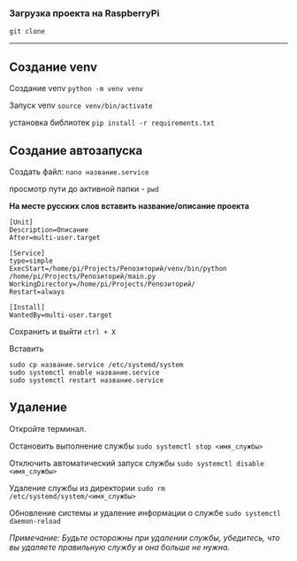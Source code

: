 ### Загрузка проекта на RaspberryPi

`git clone` 

-------------------------------------------------
## Создание venv

Создание venv
`python -m venv venv`

Запуск venv
`source venv/bin/activate`

установка библиотек 
`pip install -r requirements.txt`


## Создание автозапуска

Создать файл:
`nano названиe.service`

просмотр пути до активной папки - `pwd`
 
**На месте русских слов вставить название/описание проекта**

```
[Unit]
Description=Описание
After=multi-user.target

[Service]
type=simple
ExecStart=/home/pi/Projects/Репозиторий/venv/bin/python /home/pi/Projects/Репозиторий/main.py
WorkingDirectory=/home/pi/Projects/Репозиторий/
Restart=always

[Install]
WantedBy=multi-user.target
```

Сохранить и выйти
`ctrl + X`

Вставить
```
sudo cp название.service /etc/systemd/system
sudo systemctl enable название.service 
sudo systemctl restart название.service
```


## Удаление
Откройте терминал.

Остановить выполнение службы
`sudo systemctl stop <имя_службы>` 

Отключить автоматический запуск службы
`sudo systemctl disable <имя_службы>`

Удаление службы из директории
`sudo rm /etc/systemd/system/<имя_службы>` 

Обновление системы и удаление информации о службе
`sudo systemctl daemon-reload` 

*Примечание: Будьте осторожны при удалении службы, убедитесь, что вы удаляете правильную службу и она больше не нужна.*



